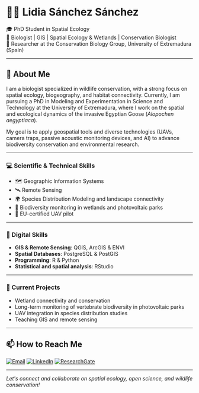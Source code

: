 # 👩‍🔬 Lidia Sánchez Sánchez

🎓 PhD Student in Spatial Ecology  
🧬 Biologist | GIS | Spatial Ecology & Wetlands | Conservation Biologist  
📍  Researcher at the Conservation Biology Group, University of Extremadura (Spain)

---

## 🧭 About Me

I am a biologist specialized in wildlife conservation, with a strong focus on spatial ecology, biogeography, and habitat connectivity. Currently, I am pursuing a PhD in Modeling and Experimentation in Science and Technology at the University of Extremadura, where I work on the spatial and ecological dynamics of the invasive Egyptian Goose (*Alopochen aegyptiaca*).

My goal is to apply geospatial tools and diverse technologies (UAVs, camera traps, passive acoustic monitoring devices, and AI) to advance biodiversity conservation and environmental research.

---

### 💻 Scientific & Technical Skills

- 🗺️ Geographic Information Systems
- 🛰️ Remote Sensing
- 🌍 Species Distribution Modeling and landscape connectivity
- 🦇 Biodiversity monitoring in wetlands and photovoltaic parks
- 🤖 EU-certified UAV pilot

---

### 🧰 Digital Skills

- **GIS & Remote Sensing**: QGIS, ArcGIS & ENVI  
- **Spatial Databases**: PostgreSQL & PostGIS  
- **Programming**: R & Python
- **Statistical and spatial analysis**: RStudio

---

### 🌱 Current Projects

- Wetland connectivity and conservation 
- Long-term monitoring of vertebrate biodiversity in photovoltaic parks  
- UAV integration in species distribution studies  
- Teaching GIS and remote sensing

---

## 📫 How to Reach Me

[![Email](https://img.shields.io/badge/Email-%23F0AC0F?style=for-the-badge&color=%23F0AC0F)](mailto:lidiasanchez@unex.es)
[![LinkedIn](https://img.shields.io/badge/LinkedIn-%232982E6?style=for-the-badge&color=%232982E6)](https://www.linkedin.com/in/lidiasanchez-sanchez)
[![ResearchGate](https://img.shields.io/badge/ResearchGate-%2312C9A1?style=for-the-badge&color=%2312C9A1)](https://www.researchgate.net/profile/Lidia-Sanchez-Sanchez-2)

---

*Let's connect and collaborate on spatial ecology, open science, and wildlife conservation!*
